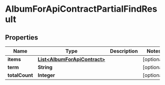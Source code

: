 

# AlbumForApiContractPartialFindResult

## Properties

Name | Type | Description | Notes
------------ | ------------- | ------------- | -------------
**items** | [**List&lt;AlbumForApiContract&gt;**](AlbumForApiContract.md) |  |  [optional]
**term** | **String** |  |  [optional]
**totalCount** | **Integer** |  |  [optional]



